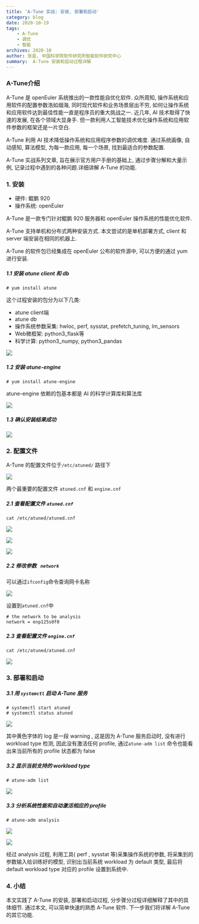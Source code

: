 ```yaml
---
title: 'A-Tune 实战: 安装, 部署和启动'
category: blog 
date: 2020-10-19
tags: 
    - A-Tune
    - 调优
    - 智能
archives: 2020-10
author: 张苗, 中国科学院软件研究所智能软件研究中心
summary:  A-Tune 安装和启动过程详解
---
```



### A-Tune介绍

A-Tune 是 openEuler 系统推出的一款性能自优化软件. 众所周知, 操作系统和应用软件的配置参数浩如烟海, 同时现代软件和业务场景层出不穷, 如何让操作系统和应用软件达到最佳性能一直是程序员的重大挑战之一.  近几年, AI 技术取得了快速的发展, 在各个领域大显身手. 但一款利用人工智能技术优化操作系统和应用软件参数的框架还是一片空白.

A-Tune 利用 AI 技术降低操作系统和应用程序参数的调优难度. 通过系统画像, 自动感知, 算法模型, 为每一款应用, 每一个场景, 找到最适合的参数配置.

A-Tune 实战系列文章, 旨在展示官方用户手册的基础上, 通过步骤分解和大量示例,  记录过程中遇到的各种问题.详细讲解 A-Tune 的功能.



### 1. 安装

- 硬件:  鲲鹏 920
- 操作系统:  openEuler

A-Tune 是一款专门针对鲲鹏 920 服务器和 openEuler 操作系统的性能优化软件.

A-Tune 支持单机和分布式两种安装方式. 本文尝试的是单机部署方式, client 和 server 端安装在相同的机器上.

A-Tune 的软件包已经集成在 openEuler 公布的软件源中, 可以方便的通过 yum 进行安装.

##### 1.1 安装 atune client 和 db

```
# yum install atune
```

这个过程安装的包分为以下几类:

- atune client端
- atune db
- 操作系统参数采集: hwloc, perf, sysstat, prefetch_tuning, lm_sensors
- Web微框架:  python3_flask等
- 科学计算:  python3_numpy, python3_pandas

![](./atune-install.png)

##### 1.2 安装 atune-engine
```
# yum install atune-engine
```

atune-engine 依赖的包基本都是 AI 的科学计算库和算法库

![](./atune-engine-install.png)

##### 1.3 确认安装结果成功

![](./atune-install-check.png)



### 2. 配置文件

A-Tune 的配置文件位于```/etc/atuned/``` 路径下

![](./atuned-folder.png)

两个最重要的配置文件 ```atuned.cnf```  和 ```engine.cnf``` 

##### 2.1 查看配置文件 `atuned.cnf`

```
cat /etc/atuned/atuned.cnf
```

![](./atuned-cnf-1.png)

![](./atuned-cnf-2.png)

![](./atuned-cnf-3.png)

##### 2.2 修改参数 ` network`

可以通过```ifconfig```命令查询网卡名称

![](./ifconfig.png)

设置到`atuned.cnf`中

```
# the network to be analysis
network = enp125s0f0
```



##### 2.3 查看配置文件 `engine.cnf`

```
cat /etc/atuned/atuned.cnf
```

![](./engine-cnf.png)



### 3. 部署和启动

##### 3.1 用 `systemctl` 启动 A-Tune 服务

```
# systemctl start atuned
# systemctl status atuned
```

![](./systemctl-start.png)

其中黄色字体的 log 是一段 warning , 这是因为 A-Tune 服务启动时, 没有进行 workload type 检测, 因此没有激活任何 profile, 通过```atune-adm list``` 命令也能看出来当前所有的 profile 状态都为 false

##### 3.2 显示当前支持的 workload type

``` 
# atune-adm list
```

![](./atune-adm-list.png)

##### 3.3 分析系统性能和自动激活相应的 profile

```
# atune-adm analysis
```

![](./analysis-1.png)

![](./analysis-2.png)

经过 analysis 过程, 利用工具( perf , sysstat 等)采集操作系统的参数,  将采集到的参数输入给训练好的模型, 识别出当前系统 workload 为 default 类型, 最后将 default workload type 对应的 profile 设置到系统中.



### 4. 小结

本文实践了 A-Tune 的安装, 部署和启动过程, 分步骤分过程详细解释了其中的具体细节. 通过本文, 可以简单快速的熟悉 A-Tune 软件. 下一步我们将详解 A-Tune 的其它功能.
